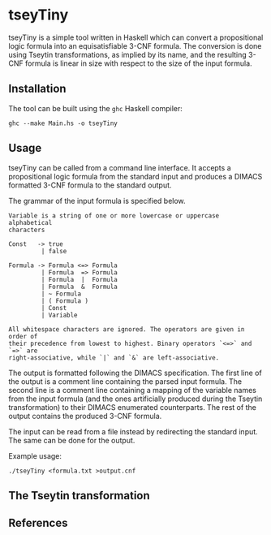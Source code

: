 # tseyTiny

tseyTiny is a simple tool written in Haskell which can convert a propositional
logic formula into an equisatisfiable 3-CNF formula. The conversion is done
using Tseytin transformations, as implied by its name, and the resulting 3-CNF
formula is linear in size with respect to the size of the input formula.


## Installation

The tool can be built using the `ghc` Haskell compiler:

`ghc --make Main.hs -o tseyTiny`


## Usage

tseyTiny can be called from a command line interface. It accepts a
propositional logic formula from the standard input and produces a DIMACS
formatted 3-CNF formula to the standard output.

The grammar of the input formula is specified below.

```
Variable is a string of one or more lowercase or uppercase alphabetical
characters

Const   -> true
         | false

Formula -> Formula <=> Formula
         | Formula  => Formula
         | Formula  |  Formula
         | Formula  &  Formula
         | ~ Formula
		 | ( Formula )
         | Const
         | Variable

All whitespace characters are ignored. The operators are given in order of
their precedence from lowest to highest. Binary operators `<=>` and `=>` are
right-associative, while `|` and `&` are left-associative.
```

The output is formatted following the DIMACS specification. The first line of
the output is a comment line containing the parsed input formula. The second
line is a comment line containing a mapping of the variable names from the
input formula (and the ones artificially produced during the Tseytin
transformation) to their DIMACS enumerated counterparts. The rest of the output
contains the produced 3-CNF formula.

The input can be read from a file instead by redirecting the standard input.
The same can be done for the output.

Example usage:

`./tseyTiny <formula.txt >output.cnf`



## The Tseytin transformation

## References
